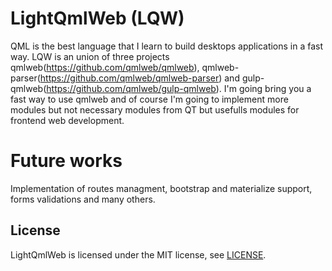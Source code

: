 # LightQmlWeb (LQW)

QML is the best language that I learn to build desktops applications in a fast way. LQW is an union of three projects qmlweb(https://github.com/qmlweb/qmlweb), qmlweb-parser(https://github.com/qmlweb/qmlweb-parser) and gulp-qmlweb(https://github.com/qmlweb/gulp-qmlweb). I'm going bring you a fast way to use qmlweb and of course I'm going to implement more modules but not necessary modules from QT but usefulls modules for frontend web development.

# Future works

Implementation of routes managment, bootstrap and materialize support, forms validations and many others.

## License

LightQmlWeb is licensed under the MIT license, see
[LICENSE](https://github.com/eduinlight/myqmlweb/LICENSE).
